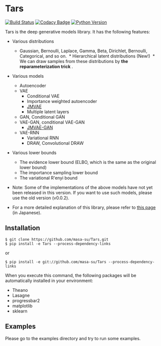 # Tars

[![Build Status](https://travis-ci.com/masa-su/Tars.svg?branch=master&token=Tzd7hmaLjunaLnEja81y)](https://travis-ci.com/masa-su/Tars)
[![Codacy Badge](https://api.codacy.com/project/badge/Grade/6e6c735a1bc9484986a0d5877302042b)](https://www.codacy.com?utm_source=github.com&amp;utm_medium=referral&amp;utm_content=masa-su/Tars&amp;utm_campaign=Badge_Grade)
[![Python Version](https://img.shields.io/badge/python-2.7-blue.svg)](https://github.com/masa-su/Tars)

Tars is the deep generative models library. It has the following features:
* Various distributions
  * Gaussian, Bernoulli, Laplace, Gamma, Beta, Dirichlet, Bernoulli, Categorical, and so on.
  * Hierarchical latent distributions (New!)
  * We can draw samples from these distributions by **the reparameterization trick** .
* Various models
  * Autoencoder
  * VAE
     * Conditional VAE
     * Importance weighted autoencoder
     * [JMVAE](https://arxiv.org/abs/1611.01891v1)
     * Multiple latent layers
  * GAN, Conditional GAN
  * VAE-GAN, conditional VAE-GAN
    * [JMVAE-GAN](https://arxiv.org/abs/1611.01891v1)
  * VAE-RNN
    * Variational RNN
    * DRAW, Convolutional DRAW
* Various lower bounds
  * The evidence lower bound (ELBO, which is the same as the original lower bound)
  * The importance sampling lower bound 
  * The variational R'enyi bound

* Note: Some of the implementations of the above models have not yet been released in this version. If you want to use such models, please use the old version (v0.0.2).
* For a more detailed explanation of this library, please refer to [this page](http://qiita.com/mms/private/c548ac3268e5a325b129) (in Japanese).

## Installation
```
$ git clone https://github.com/masa-su/Tars.git
$ pip install -e Tars --process-dependency-links
```
or
```
$ pip install -e git://github.com/masa-su/Tars --process-dependency-links
```
When you execute this command, the following packages will be automatically installed in your environment:
* Theano
* Lasagne
* progressbar2
* matplotlib
* sklearn

## Examples
Please go to the examples directory and try to run some examples.
